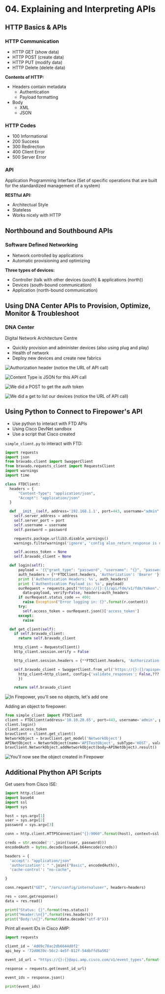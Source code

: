 # 04. Explaining and Interpreting APIs

## HTTP Basics & APIs

### HTTP Communication

* HTTP GET \(show data\)
* HTTP POST \(create data\)
* HTTP PUT \(modify data\)
* HTTP Delete \(delete data\)

**Contents of HTTP:**

* Headers contain metadata
  * Authentication
  * Payload formatting
* Body
  * XML
  * JSON

### HTTP Codes

* 100 Informational
* 200 Success
* 300 Redirection
* 400 Client Error
* 500 Server Error

### API

Application Programming Interface \(Set of specific operations that are built for the standardized management of a system\)

**RESTful API:**

* Architectual Style
* Stateless
* Works nicely with HTTP

## Northbound and Southbound APIs

### Software Defined Networking

* Network controlled by applications
* Automatic provisioning and optimizing

**Three types of devices:**

* Controller \(talk with other devices \(south\) & applications \(north\)\)
* Devices \(south-bound communication\)
* Application \(north-bound communication\)

## Using DNA Center APIs to Provision, Optimize, Monitor & Troubleshoot

### DNA Center

Digital Network Architecture Centre

* Quickly provision and administer devices \(also using plug and play\)
* Health of network
* Deploy new devices and create new fabrics

![Authorization header \(notice the URL of API call\)](../../../.gitbook/assets/api1.png)

![Content Type is JSON for this API call](../../../.gitbook/assets/api2.png)

![We did a POST to get the auth token](../../../.gitbook/assets/api3.png)

![We did a get to list our devices \(notice the URL of API call\)](../../../.gitbook/assets/api4.png)

## Using Python to Connect to Firepower's API

* Use python to interact with FTD APIs
* Using Cisco DevNet sandbox
* Use a script that Cisco created

`simple_client.py` to interact with FTD:

```python
import requests
import json
from bravado.client import SwaggerClient
from bravado.requests_client import RequestsClient
import warnings
import time

class FTDClient:
  headers = {
      "Content-Type": "application/json",
      "Accept": "application/json"
  }

  def __init__(self, address='192.168.1.1', port=443, username="admin", password="Admin123"):
    self.server_address = address
    self.server_port = port
    self.username = username
    self.password = password

    requests.package.urllib3.disable_warnings()
    warnings.filterwarnings('ignore', 'config also_return_response is not a recognised config')

    self.access_token = None
    self.bravado_client = None

  def login(self):
      payload = '{{"grant_type": "password", "username": "{}", "password": "{}"}}'.format(self.u???)
      auth_headers = {**FTDClient.headers, 'Authorization': 'Bearer '}
      print ('Authentication Headers: %s', auth_headers)
      print ('Authentication Payload is: %s', payload)
      ourRequest = requests.post("https://{}:{}/api/fdm/v1/fdm/token".format(self.server_address???)
        data=payload, verify=False, headers=auth_headers
      if ourRequest.status_code == 400:
        raise Exception("Error logging in: {}".format(r.content))
      try:
        self.access_token = ourRequest.json()['access_token']
      except:
        raise

  def get_client(self):
    if self.bravado_client:
      return self.bravado_client

    http_client = RequestsClient()
    http_client.session.verify = False

    http_client.session.headers = {**FTDClient.headers, 'Authorization': 'Bearer {}'.format(self.access???)}

    self.bravado_client = SwaggerClient.from_url('https://{}:{}/apispec/ngfw.json'.format(self.server_???))
      http_client=http_client, config={'validate_responses': False,???
      })

    return self.bravado_client
```

![In Firepower, you&apos;ll see no objects, let&apos;s add one](../../../.gitbook/assets/api-ftd1.png)

Adding an object to firepower:

```python
from simple_client import FTDClient
client = FTDClient(address='10.10.20.65', port=443, username='admin', password='Cisco1234')
client.login()
client.access_token
bravClient = client.get_client()
NetworkObject = bravClient.get_model('NetworkObject')
APINetObject = NetworkObject(name='APITestObject', subType='HOST', value='1.1.1.1', type='networkobject')
bravClient.NetworkObject.addNetworkObject(body=APINetObject).result()
```

![You&apos;ll now see the object created in Firepower](../../../.gitbook/assets/api-ftd2.png)

## Additional Phython API Scripts

Get users from Cisco ISE:

```python
import http.client
import base64
import ssl
import sys

host = sys.argv[1]
user = sys.argv[2]
password = sys.argv[3]

conn = http.client.HTTPSConnection("{}:9060".format(host), context=ssl.SSLContext(ssl.PROTOCOL_TLS???))

creds = str.encode(':'.join((user, password)))
encodedAuth = bytes.decode(base64.b64encode(creds))

headers = {
  'accept': "application/json"
  'authorization': " ".join(("Basic", encodedAuth)),
  'cache-control': "no-cache",

}

conn.request("GET", "/ers/config/internaluser", headers=headers)

res = conn.getresponse()
data = res.read()

print("Status: {}".format(res.status))
print("Header:\n{}".format(res.headers))
print("Body:\n{}".format(data.decode("utf-8")))
```

Print all event IDs in Cisco AMP:

```python
import requests

client_id = '4d69c78ac2db6644d0f2'
api_key = '72d0639c-56c2-4e5f-812f-54dbffd5a502'

event_id_url = "https://{}:{}@api.amp.cisco.com/v1/event_types".format(client_id,api_key)

response = requests.get(event_id_url)

event_ids = response.json()

print(event_ids)
```

